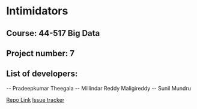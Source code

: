 # Intimidators
## Course: 44-517 Big Data
## Project number: 7
## List of developers:
-- Pradeepkumar Theegala
-- Millindar Reddy Maligireddy
-- Sunil Mundru

[Repo Link](https://github.com/pradeepkumartheegala/Intimidators)
[Issue tracker](https://github.com/pradeepkumartheegala/Intimidators/issues)